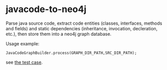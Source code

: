# javacode-to-neo4j

Parse java source code, extract code entities (classes, interfaces, methods and fields) and static dependencies (inheritance, invocation, decleration, etc.), then store them into a neo4j graph database.

Usage example:

``
JavaCodeGraphBuilder.process(GRAPH_DIR_PATH,SRC_DIR_PATH);
``

see [the test case](https://github.com/linzeqipku/javacode-to-neo4j/blob/master/src/test/java/com/github/linzeqipku/javacode_to_neo4j/JavaCodeGraphBuilderTest.java).
